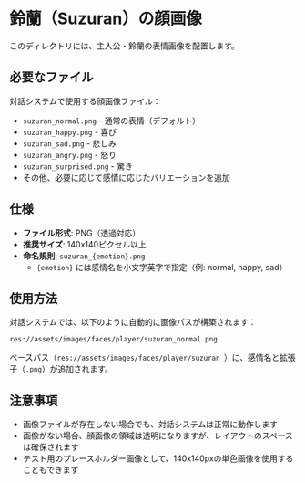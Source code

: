 # 鈴蘭（Suzuran）の顔画像

このディレクトリには、主人公・鈴蘭の表情画像を配置します。

## 必要なファイル

対話システムで使用する顔画像ファイル：

- `suzuran_normal.png` - 通常の表情（デフォルト）
- `suzuran_happy.png` - 喜び
- `suzuran_sad.png` - 悲しみ
- `suzuran_angry.png` - 怒り
- `suzuran_surprised.png` - 驚き
- その他、必要に応じて感情に応じたバリエーションを追加

## 仕様

- **ファイル形式**: PNG（透過対応）
- **推奨サイズ**: 140x140ピクセル以上
- **命名規則**: `suzuran_{emotion}.png`
  - `{emotion}` には感情名を小文字英字で指定（例: normal, happy, sad）

## 使用方法

対話システムでは、以下のように自動的に画像パスが構築されます：

```
res://assets/images/faces/player/suzuran_normal.png
```

ベースパス（`res://assets/images/faces/player/suzuran_`）に、感情名と拡張子（`.png`）が追加されます。

## 注意事項

- 画像ファイルが存在しない場合でも、対話システムは正常に動作します
- 画像がない場合、顔画像の領域は透明になりますが、レイアウトのスペースは確保されます
- テスト用のプレースホルダー画像として、140x140pxの単色画像を使用することもできます
